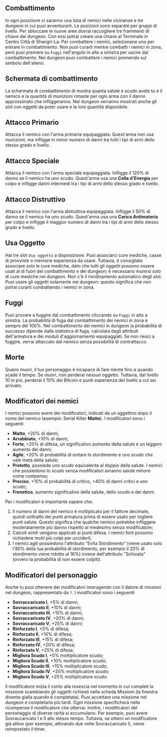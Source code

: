 ## Combattimento
In ogni posizione ci saranno una lista di nemici nelle vicinanze e tre dungeon in cui puoi avventurarti. Le posizioni sono separate per gruppi di livello. Per sbloccare le nuove aree dovrai raccogliere tre frammenti di chiave dai dungeon. Con essi potrai creare una chiave al Terminale in Centro Città di Shangri-La. Per combattere i nemici, selezionane uno per entrare in combattimento. Non puoi curarti mentre combatti i nemici in zona, però puoi premere su `Fuggi` nell'angolo in alto a sinistra per uscire dal combattimento. Nei dungeon puoi combattere i nemici premendo sul simbolo dell'alieno. 
## Schermata di combattimento
La schermata di combattimento di mostra quanta salute e scudo avete tu e il nemico e la quantità di munizioni rimaste per ogni arma con il danno approssimato che infliggeranno. Nel dungeon verranno mostrati anche gli slot con oggetti da poter usare e la loro quantità disponibile.

## Attacco Primario
Attacca il nemico con l'arma primaria equipaggiata. Quest'arma non usa munizioni, ma infligge in minor numero di danni tra tutti i tipi di armi dello stesso grado e livello.

## Attacco Speciale
Attacca il nemico con l'arma speciale equipaggiata. Infligge il 120% di danno se il nemico ha uno scudo. Quest'arma usa una **Cella d'Energia** per colpo e infligge danni intermedi tra i tipi di armi dello stesso grado e livello.

## Attacco Distruttivo
Attacca il nemico con l'arma distruttiva equipaggiata. Infligge il 50% di danno se il nemico ha uno scudo. Quest'arma usa una **Carica Antimateria** per colpo e infligge il maggior numero di danni tra i tipi di armi dello stesso grado e livello.

## Usa Oggetto
Hai tre slot `Usa oggetto` a disposizione. Puoi associarci cure mediche, casse di provviste o memorie esperienza da usare. Tuttavia, è consigliato associare solo le cure mediche, dato che tutti gli oggetti possono essere usati al di fuori del combattimento e dei dungeon; è necessario munirsi solo di cure mediche nei dungeon. Non c'è il riordinamento automatico degli slot. Puoi usare gli oggetti solamente nei dungeon: questo significa che non potrai curarti combattendo i nemici in zona.

## Fuggi
Puoi provare a fuggire dal combattimento cliccando su `Fuggi` in alto a sinistra. La probabilità di fuga dal combattimento dei nemici in zona è sempre del 100%. Nel combattimento dei nemici in dungeon la probabilità di successo dipende dalla statistica di fuga, calcolata dagli attributi dell'armatura e dei moduli d'aggiornamento equipaggiati. Se non riesci a fuggire, verrai attaccato dal nemico senza possibilità di contrattacco.

## Morte
Quano muori, il tuo personaggio è incapace di fare niente fino a quando scade il tempo. Se muori, non perderai nessun oggetto. Tuttavia, dal livello 10 in poi, perderai il 10% dei Bitcoin e punti esperienza del livello a cui sei arrivato.
  
## Modificatori dei nemici
I nemici possono avere dei modificatori, indicati da un aggettivo dopo il nome del nemico (esempio: Serial Killer **Matto**). I modificatori sono i seguenti:
- **Matto**, +20% di danni;
- **Arrabbiato**, +10% di danni;
- **Forte**, +20% di difesa, un significativo aumento della salute e un leggero aumento dei danni;
- **Agile**, +20% di probabilità di evitare lo stordimento e uno scudo che vale metà della salute;
 - **Protetto**, possiede uno scudo equivalente al doppio della salute. I nemici che possiedono lo scudo senza modificatori avranno salute minore come compenso;
 - **Preciso**, +10% di probabilità di critico, +40% di danni critici e uno scudo;
 - **Frenetico**, aumento significativo della salute, dello scudo e dei danni.

Per i modificatori è importante sapere che:
1. Il numero di danni del nemico è moltiplicato per il fattore decimale, quindi sottratto dei punti armatura prima di essere usato per togliere punti salute. Questo significa che qualche nemico potrebbe infliggere moderatamente più danno rispetto al medesimo senza modificatore;
2. Calcoli simili vengono applicati ai punti difesa. I nemici forti possono richiedere molti più colpi per ucciderli;
3. I nemici agili possiedono l'attributo "Evita Stordimento" (viene usato solo l'80% della tua probabilità di stordimento, per esempio il 20% di stordimento viene ridotto al 16%) invece dell'attributo "Schivata" (ovvero la probabilità di non essere colpiti).
  
## Modificatori del personaggio
Anche tu puoi ottenere dei modificatori interagendo con il datore di missioni nel dungeon, rappresentato da `?`. I modificatori sono i seguenti:
- **Sovraccaricato I**, +5% di danni;
- **Sovraccaricato II**, +10% di danni;
- **Sovraccaricato III**, +15% di danni;
- **Sovraccaricato IV**, +20% di danni;
- **Sovraccaricato V**, +25% di danni;
- **Rinforzato I**, +5% di difesa;
- **Rinforzato II**, +10% di difesa;
- **Rinforzato III**, +15% di difesa;
- **Rinforzato IV**, +20% di difesa;
- **Rinforzato V**, +25% di difesa;
- **Migliora Scudo I**, +5% moltiplicatore scudo;
- **Migliora Scudo II**, +10% moltiplicatore scudo;
- **Migliora Scudo III**, +15% moltiplicatore scudo;
- **Migliora Scudo IV**, +20% moltiplicatore scudo;
- **Migliora Scudo V**, +25% moltiplicatore scudo.

Il modificatore inizia il conto alla rovescia nel momento in cui completi la missione scambiando gli oggetti richiesti nella scheda Missioni (la finestra diventa gialla quando è completata). Puoi accettare una missione nel dungeon e completarla più tardi. Ogni missione specificherà nelle ricompense il modificatore che otterrai. Inoltre, i modificatori del personaggio di diverse rarità si accumulano. Per esempio, puoi avere Sovraccaricato I e II allo stesso tempo. Tuttavia, se ottieni un modificatore già attivo (per esempio, attivando due volte Sovraccaricato I), viene reimpostato il timer.